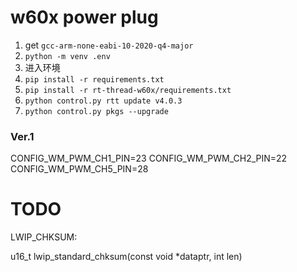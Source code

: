 # w60x power plug

1. get `gcc-arm-none-eabi-10-2020-q4-major`
2. `python -m venv .env`
3. 进入环境
4. `pip install -r requirements.txt`
5. `pip install -r rt-thread-w60x/requirements.txt`
6. `python control.py rtt update v4.0.3`
7. `python control.py pkgs --upgrade`

### Ver.1
CONFIG_WM_PWM_CH1_PIN=23
CONFIG_WM_PWM_CH2_PIN=22
CONFIG_WM_PWM_CH5_PIN=28

# TODO
LWIP_CHKSUM:

u16_t
lwip_standard_chksum(const void *dataptr, int len)

